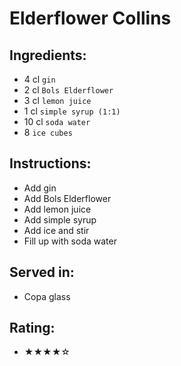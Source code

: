 # Elderflower Collins

## Ingredients:
- 4 cl `gin`
- 2 cl `Bols Elderflower`
- 3 cl `lemon juice`
- 1 cl `simple syrup (1:1)`
- 10 cl `soda water`
- 8 `ice cubes`

## Instructions:
- Add gin
- Add Bols Elderflower
- Add lemon juice
- Add simple syrup
- Add ice and stir
- Fill up with soda water

## Served in:
- Copa glass

## Rating:
- ★★★★☆